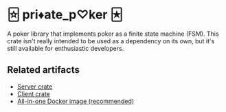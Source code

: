 # 🃟 pri♦ate_p♡ker 🃏︎

A poker library that implements poker as a finite state machine (FSM).
This crate isn't really intended to be used as a dependency on its own, but
it's still available for enthusiastic developers.

## Related artifacts

- [Server crate][1]
- [Client crate][2]
- [All-in-one Docker image (recommended)][3]

[1]: https://crates.io/crates/pp_server
[2]: https://crates.io/crates/pp_client
[3]: https://hub.docker.com/r/ognf/poker
